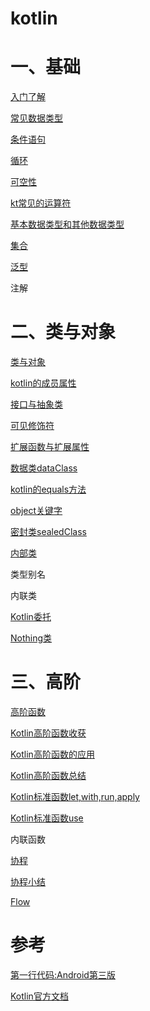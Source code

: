 # kotlin

# 一、基础

[入门了解](mds/basic/1、入门了解.md)

[常见数据类型](mds/basic/2、常见数据类型.md)

[条件语句](mds/basic/3、条件语句.md)

[循环](mds/basic/4、循环.md)

[可空性](mds/basic/5、可空性.md)

[kt常见的运算符](mds/basic/6、kt常见的运算符.md)

[基本数据类型和其他数据类型](mds/basic/7、基本数据类型和其他数据类型.md)

[集合](mds/basic/8、集合.md)

[泛型](mds/basic/泛型.md)

注解


# 二、类与对象

[类与对象](mds/clazz/1、类与对象.md)

[kotlin的成员属性](mds/clazz/2、kotlin的成员属性.md)

[接口与抽象类](mds/clazz/3、接口与抽象类.md)

[可见修饰符](mds/clazz/4、可见修饰符.md)

[扩展函数与扩展属性](mds/clazz/5、扩展函数与扩展属性.md)

[数据类dataClass](mds/clazz/6、数据类dataClass.md)

[kotlin的equals方法](mds/clazz/kotlin的equals方法.md)

[object关键字](mds/clazz/8、object关键字.md)


[密封类sealedClass](mds/clazz/7、密封类sealedClass.md)

[内部类](mds/clazz/10、kt内部类.md)


类型别名

内联类

[Kotlin委托](mds/clazz/11、Kotlin委托.md)

[Nothing类](mds/clazz/12、Nothing类.md)



# 三、高阶

[高阶函数](mds/high/1.0、高阶函数.md)

[Kotlin高阶函数收获](mds/high/1.1、Kotlin高阶函数收获.md)

[Kotlin高阶函数的应用](mds/high/1.2、Kotlin高阶函数的应用.md)

[Kotlin高阶函数总结](mds/high/1.3、Kotlin高阶函数总结.md)


[Kotlin标准函数let,with,run,apply](mds/high/2.0、Kotlin标准函数：let,with,run,apply.md)

[Kotlin标准函数use](mds/high/2.1、Kotlin标准函数：use.md)

内联函数

[协程](mds/high/3.0、协程.md)

[协程小结](mds/high/3.1、协程小结.md)

[Flow](mds/high/4、Flow1.md)


# 参考

[第一行代码:Android第三版](https://weread.qq.com/web/reader/73532150723f022f73516a6kecc32f3013eccbc87e4b62e)

[Kotlin官方文档](https://www.kotlincn.net/docs/reference/)



